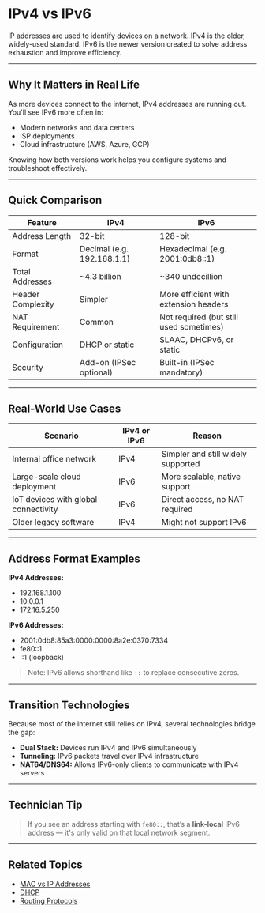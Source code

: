 # IPv4 vs IPv6

IP addresses are used to identify devices on a network. IPv4 is the older, widely-used standard. IPv6 is the newer version created to solve address exhaustion and improve efficiency.

---

## Why It Matters in Real Life

As more devices connect to the internet, IPv4 addresses are running out. You'll see IPv6 more often in:
- Modern networks and data centers
- ISP deployments
- Cloud infrastructure (AWS, Azure, GCP)

Knowing how both versions work helps you configure systems and troubleshoot effectively.

---

## Quick Comparison

| Feature           | IPv4                          | IPv6                                     |
|-------------------|-------------------------------|-------------------------------------------|
| Address Length    | 32-bit                        | 128-bit                                   |
| Format            | Decimal (e.g. 192.168.1.1)    | Hexadecimal (e.g. 2001:0db8::1)           |
| Total Addresses   | ~4.3 billion                  | ~340 undecillion                          |
| Header Complexity | Simpler                       | More efficient with extension headers     |
| NAT Requirement   | Common                        | Not required (but still used sometimes)   |
| Configuration     | DHCP or static                | SLAAC, DHCPv6, or static                  |
| Security          | Add-on (IPSec optional)       | Built-in (IPSec mandatory)                |

---

## Real-World Use Cases

| Scenario                              | IPv4 or IPv6 | Reason                                     |
|---------------------------------------|--------------|--------------------------------------------|
| Internal office network               | IPv4         | Simpler and still widely supported         |
| Large-scale cloud deployment          | IPv6         | More scalable, native support              |
| IoT devices with global connectivity  | IPv6         | Direct access, no NAT required             |
| Older legacy software                 | IPv4         | Might not support IPv6                     |

---

## Address Format Examples

**IPv4 Addresses:**
- 192.168.1.100  
- 10.0.0.1  
- 172.16.5.250  

**IPv6 Addresses:**
- 2001:0db8:85a3:0000:0000:8a2e:0370:7334  
- fe80::1  
- ::1 (loopback)

> Note: IPv6 allows shorthand like `::` to replace consecutive zeros.

---

## Transition Technologies

Because most of the internet still relies on IPv4, several technologies bridge the gap:
- **Dual Stack:** Devices run IPv4 and IPv6 simultaneously
- **Tunneling:** IPv6 packets travel over IPv4 infrastructure
- **NAT64/DNS64:** Allows IPv6-only clients to communicate with IPv4 servers

---

## Technician Tip

> If you see an address starting with `fe80::`, that’s a **link-local** IPv6 address — it's only valid on that local network segment.

---

## Related Topics

- [MAC vs IP Addresses](./MAC_vs_IP_Addresses.md)
- [DHCP](../06-Network_Services/DHCP.md)
- [Routing Protocols](../04-Routing_and_Switching/Routing_Protocols.md)
